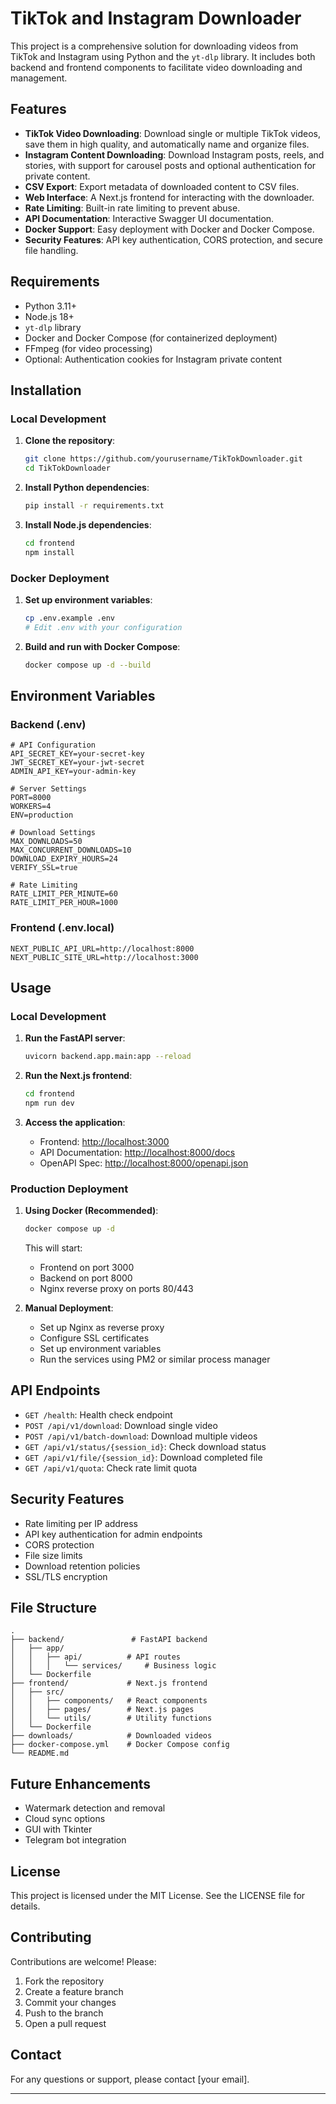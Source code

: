 # TikTok and Instagram Downloader

This project is a comprehensive solution for downloading videos from TikTok and Instagram using Python and the `yt-dlp` library. It includes both backend and frontend components to facilitate video downloading and management.

## Features

- **TikTok Video Downloading**: Download single or multiple TikTok videos, save them in high quality, and automatically name and organize files.
- **Instagram Content Downloading**: Download Instagram posts, reels, and stories, with support for carousel posts and optional authentication for private content.
- **CSV Export**: Export metadata of downloaded content to CSV files.
- **Web Interface**: A Next.js frontend for interacting with the downloader.
- **Rate Limiting**: Built-in rate limiting to prevent abuse.
- **API Documentation**: Interactive Swagger UI documentation.
- **Docker Support**: Easy deployment with Docker and Docker Compose.
- **Security Features**: API key authentication, CORS protection, and secure file handling.

## Requirements

- Python 3.11+
- Node.js 18+
- `yt-dlp` library
- Docker and Docker Compose (for containerized deployment)
- FFmpeg (for video processing)
- Optional: Authentication cookies for Instagram private content

## Installation

### Local Development

1. **Clone the repository**:

   ```bash
   git clone https://github.com/yourusername/TikTokDownloader.git
   cd TikTokDownloader
   ```

2. **Install Python dependencies**:

   ```bash
   pip install -r requirements.txt
   ```

3. **Install Node.js dependencies**:
   ```bash
   cd frontend
   npm install
   ```

### Docker Deployment

1. **Set up environment variables**:

   ```bash
   cp .env.example .env
   # Edit .env with your configuration
   ```

2. **Build and run with Docker Compose**:
   ```bash
   docker compose up -d --build
   ```

## Environment Variables

### Backend (.env)

```
# API Configuration
API_SECRET_KEY=your-secret-key
JWT_SECRET_KEY=your-jwt-secret
ADMIN_API_KEY=your-admin-key

# Server Settings
PORT=8000
WORKERS=4
ENV=production

# Download Settings
MAX_DOWNLOADS=50
MAX_CONCURRENT_DOWNLOADS=10
DOWNLOAD_EXPIRY_HOURS=24
VERIFY_SSL=true

# Rate Limiting
RATE_LIMIT_PER_MINUTE=60
RATE_LIMIT_PER_HOUR=1000
```

### Frontend (.env.local)

```
NEXT_PUBLIC_API_URL=http://localhost:8000
NEXT_PUBLIC_SITE_URL=http://localhost:3000
```

## Usage

### Local Development

1. **Run the FastAPI server**:

   ```bash
   uvicorn backend.app.main:app --reload
   ```

2. **Run the Next.js frontend**:

   ```bash
   cd frontend
   npm run dev
   ```

3. **Access the application**:
   - Frontend: [http://localhost:3000](http://localhost:3000)
   - API Documentation: [http://localhost:8000/docs](http://localhost:8000/docs)
   - OpenAPI Spec: [http://localhost:8000/openapi.json](http://localhost:8000/openapi.json)

### Production Deployment

1. **Using Docker (Recommended)**:

   ```bash
   docker compose up -d
   ```

   This will start:

   - Frontend on port 3000
   - Backend on port 8000
   - Nginx reverse proxy on ports 80/443

2. **Manual Deployment**:
   - Set up Nginx as reverse proxy
   - Configure SSL certificates
   - Set up environment variables
   - Run the services using PM2 or similar process manager

## API Endpoints

- `GET /health`: Health check endpoint
- `POST /api/v1/download`: Download single video
- `POST /api/v1/batch-download`: Download multiple videos
- `GET /api/v1/status/{session_id}`: Check download status
- `GET /api/v1/file/{session_id}`: Download completed file
- `GET /api/v1/quota`: Check rate limit quota

## Security Features

- Rate limiting per IP address
- API key authentication for admin endpoints
- CORS protection
- File size limits
- Download retention policies
- SSL/TLS encryption

## File Structure

```
.
├── backend/               # FastAPI backend
│   ├── app/
│   │   ├── api/          # API routes
│   │   │   └── services/     # Business logic
│   └── Dockerfile
├── frontend/             # Next.js frontend
│   ├── src/
│   │   ├── components/   # React components
│   │   ├── pages/        # Next.js pages
│   │   └── utils/        # Utility functions
│   └── Dockerfile
├── downloads/            # Downloaded videos
├── docker-compose.yml    # Docker Compose config
└── README.md
```

## Future Enhancements

- Watermark detection and removal
- Cloud sync options
- GUI with Tkinter
- Telegram bot integration

## License

This project is licensed under the MIT License. See the LICENSE file for details.

## Contributing

Contributions are welcome! Please:

1. Fork the repository
2. Create a feature branch
3. Commit your changes
4. Push to the branch
5. Open a pull request

## Contact

For any questions or support, please contact [your email].

---
